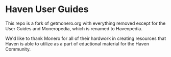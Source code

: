 # Haven User Guides

This repo is a fork of getmonero.org with everything removed except for the User Guides and Moneropedia, which is renamed to Havenpedia. 

We'd like to thank Monero for all of their hardwork in creating resources that Haven is able to utilize as a part of eductional material for the Haven Community.
